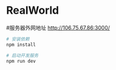 # RealWorld

#服务器外网地址 http://106.75.67.86:3000/

```sh
# 安装依赖
npm install

# 启动开发服务
npm run dev
```
